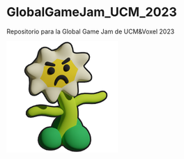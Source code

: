 # GlobalGameJam_UCM_2023
Repositorio para la Global Game Jam de UCM&amp;Voxel 2023

![](https://github.com/Miguemumo/GlobalGameJam_UCM_2023/blob/main/Content/Sprites/Favicon.png)

